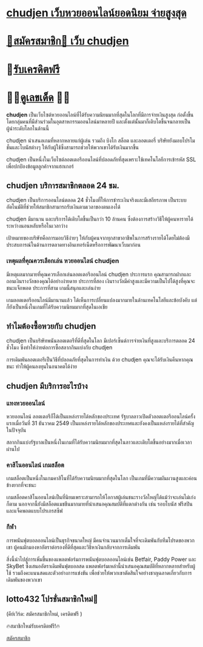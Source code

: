 # [chudjen เว็บหวยออนไลน์ยอดนิยม จ่ายสูงสุด](https://bit.ly/3Sp8gIG)

# [🔔สมัครสมาชิก🔔 เว็บ chudjen](https://bit.ly/3Sp8gIG)

# 📢[รับเครดิตฟรี](https://bit.ly/3Sp8gIG)

# 📌📌[ดูเลขเด็ด](https://bit.ly/3Sp8gIG) 📌📌


**chudjen** เป็นเว็บไซต์หวยออนไลน์ที่ได้รับความนิยมมากที่สุดในโลกที่มีการจ่ายเงินสูงสุด ก่อตั้งขึ้นโดยกลุ่มคนที่มีส่วนร่วมในอุตสาหกรรมออนไลน์มาหลายปี และตั้งแต่นั้นมาก็เติบโตขึ้นจนกลายเป็นผู้นำระดับโลกในด้านนี้

chudjen นำเสนอเกมที่หลากหลายแก่ผู้เล่น รวมถึง บิงโก สล็อต และลอตเตอรี่ บริษัทยังมอบโปรโมชั่นและโบนัสต่างๆ ให้กับผู้ใช้ซึ่งสามารถช่วยให้พวกเขาได้รับเงินมากขึ้น

chudjen เป็นหนึ่งในเว็บไซต์ลอตเตอรีออนไลน์ที่ปลอดภัยที่สุดเพราะใช้เทคโนโลยีการเข้ารหัส SSL เพื่อปกป้องข้อมูลลูกค้าจากแฮกเกอร์

## chudjen บริการสมาชิกตลอด 24 ชม.


chudjen เป็นบริการออนไลน์ตลอด 24 ชั่วโมงที่ให้การชำระเงินจริงและมีเสถียรภาพ เป็นระบบอัตโนมัติที่ช่วยให้สมาชิกสามารถรับเงินตามเวลาของตนเองได้

chudjen มีมานาน และบริการได้เติบโตขึ้นเป็นกว่า 10 ล้านคน ซึ่งต้องการสร้างวิธีให้ผู้คนหารายได้ระหว่างนอนหลับหรือในเวลาว่าง

เป้าหมายของบริษัทคือการมอบวิธีง่ายๆ ให้กับผู้คนจากทุกสาขาอาชีพในการสร้างรายได้โดยไม่ต้องมีประสบการณ์ในด้านการตลาดทางอินเทอร์เน็ตหรือการพัฒนาเว็บมาก่อน

### เหตุผลที่คุณควรเลือกเล่น หวยออนไลน์ chudjen

มีเหตุผลมากมายที่คุณควรเลือกเล่นลอตเตอรีออนไลน์ chudjen ประการแรก คุณสามารถฝากและถอนเงินรางวัลของคุณได้อย่างง่ายดาย ประการที่สอง เงินรางวัลมีค่าสูงและมีความเป็นไปได้สูงที่คุณจะชนะแจ็กพอต ประการที่สาม เกมนี้สนุกและเล่นง่าย

เกมลอตเตอรีออนไลน์มีมานานแล้ว ได้เห็นการเปลี่ยนแปลงมากมายในด้านเทคโนโลยีและข้อบังคับ แต่ก็ยังเป็นหนึ่งในเกมที่ได้รับความนิยมมากที่สุดในเอเชีย

## ทำไมต้องซื้อหวยกับ chudjen


chudjen เป็นบริษัทพนันลอตเตอรีที่ดีที่สุดในโลก มีเปอร์เซ็นต์การจ่ายเงินที่สูงและบริการตลอด 24 ชั่วโมง ซึ่งทำให้ง่ายต่อการซื้อสลากกินแบ่งกับ chudjen

การเดิมพันลอตเตอรีเป็นวิธีที่ปลอดภัยที่สุดในการทำเงิน ด้วย chudjen คุณจะได้รับเงินคืนหากคุณชนะ ทำให้ผู้คนลงทุนในอนาคตได้ง่าย

## chudjen มีบริการอะไรบ้าง

### แทงหวยออนไลน์


หวยออนไลน์ ลอตเตอรีก็ได้เป็นแหล่งรายได้หลักของประเทศ รัฐบาลลาวเปิดตัวลอตเตอรีออนไลน์ครั้งแรกเมื่อวันที่ 31 ธันวาคม 2549 เป็นแหล่งรายได้หลักของประเทศและยังคงเป็นแหล่งรายได้ที่สำคัญในปัจจุบัน

สลากกินแบ่งรัฐบาลเป็นหนึ่งในเกมที่ได้รับความนิยมมากที่สุดในลาวและเติบโตขึ้นอย่างมากเมื่อเวลาผ่านไป

### คาสิโนออนไลน์ เกมสล็อต

เกมสล็อตเป็นหนึ่งในเกมคาสิโนที่ได้รับความนิยมมากที่สุดในโลก เป็นเกมที่มีความผันผวนสูงและค่อนข้างยากที่จะชนะ

เกมสล็อตคาสิโนออนไลน์เป็นที่นิยมเพราะสามารถให้โอกาสผู้เล่นชนะรางวัลใหญ่ได้แม้ว่าจะเล่นไม่เก่งก็ตาม นอกจากนี้ยังมีสล็อตแมชชีนมากมายที่นำเสนอคุณสมบัติที่แตกต่างกัน เช่น รอบโบนัส ฟรีสปิน และแจ็คพอตแบบโปรเกรสซีฟ

### กีฬา


การพนันฟุตบอลออนไลน์เป็นธุรกิจขนาดใหญ่ มีคนจำนวนมากเต็มใจที่จะเดิมพันกับทีมโปรดของพวกเขา ผู้คนมักมองหาอัตราต่อรองที่ดีที่สุดและวิธีหาเงินกลับจากการเดิมพัน

สิ่งนี้นำไปสู่การเพิ่มขึ้นของแพลตฟอร์มการพนันฟุตบอลออนไลน์เช่น Betfair, Paddy Power และ SkyBet ซึ่งเสนออัตราเดิมพันฟุตบอลสด แพลตฟอร์มเหล่านี้นำเสนอคุณสมบัติที่หลากหลายสำหรับผู้ใช้ รวมถึงคะแนนสดและตัวอย่างการแข่งขัน เพื่อช่วยให้พวกเขาตัดสินใจอย่างชาญฉลาดเกี่ยวกับการเดิมพันของพวกเขา


## lotto432 โปรชั่นสมาชิกใหม่🚩

(คีย์เวิร์ด: สมัครสมาชิกใหม่, เครดิตฟรี )

🔥สมาชิกใหม่รับเครดิตฟรี!🔥

[สมัครสมาชิก](https://bit.ly/3Sp8gIG)
